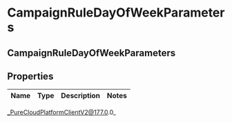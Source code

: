 # CampaignRuleDayOfWeekParameters

## CampaignRuleDayOfWeekParameters

## Properties

|Name | Type | Description | Notes|
|------------ | ------------- | ------------- | -------------|



_PureCloudPlatformClientV2@177.0.0_
